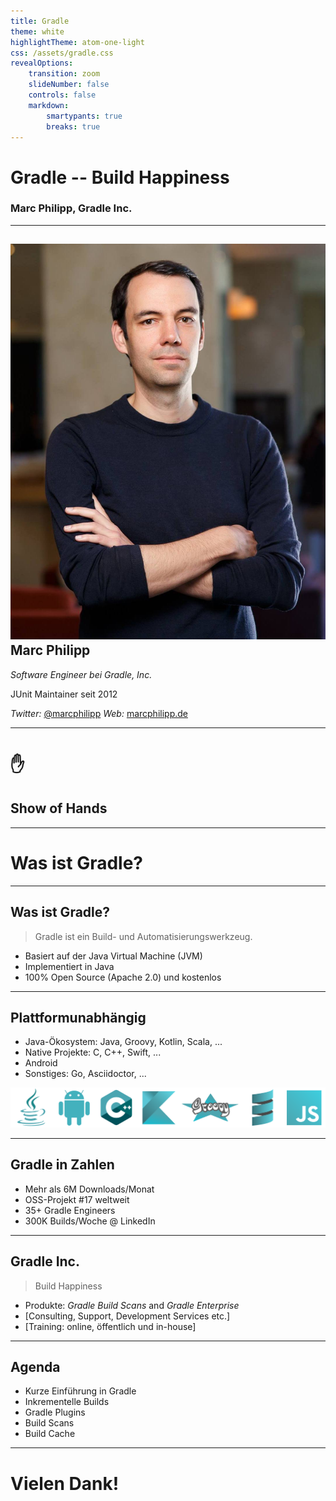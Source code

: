 ```yaml
---
title: Gradle
theme: white
highlightTheme: atom-one-light
css: /assets/gradle.css
revealOptions:
    transition: zoom
    slideNumber: false
    controls: false
    markdown:
        smartypants: true
        breaks: true
---
```


<!-- .slide: data-background="/assets/gradle-title.jpg" data-transition="fade" -->
# Gradle -- Build Happiness
<!-- .element style="font-size:160%; margin-top:450px" -->

### Marc Philipp, Gradle Inc.

----

## ![Marc Philipp](/assets/marc-philipp.jpg) <!-- .element style="width:25%; float:right;" --> Marc Philipp

*Software Engineer bei Gradle, Inc.*

JUnit Maintainer seit 2012

*Twitter:* [@marcphilipp](https://twitter.com/marcphilipp)
*Web:* [marcphilipp.de](https://www.marcphilipp.de)

----

# ✋

## Show of Hands

----
<!-- .slide: data-background-color="#01303a" -->
# Was ist Gradle?

----

## Was ist Gradle?

> Gradle ist ein Build- und Automatisierungswerkzeug.

* Basiert auf der Java Virtual Machine (JVM)
* Implementiert in Java
* 100% Open Source (Apache 2.0) und kostenlos

----

## Plattformunabhängig

* Java-Ökosystem: Java, Groovy, Kotlin, Scala, ...
* Native Projekte: C, C++, Swift, ...
* Android
* Sonstiges: Go, Asciidoctor, ...

![Technologien](technologies.png)
<!-- .element class="plain" -->

----

## Gradle in Zahlen

* Mehr als 6M Downloads/Monat
* OSS-Projekt #17 weltweit
* 35+ Gradle Engineers
* 300K Builds/Woche @ LinkedIn

----

## Gradle Inc.

> Build Happiness

* Produkte: *Gradle Build Scans* and *Gradle Enterprise*
* [Consulting, Support, Development Services etc.]
* [Training: online, öffentlich und in-house]

----

## Agenda

* Kurze Einführung in Gradle
* Inkrementelle Builds
* Gradle Plugins
* Build Scans
* Build Cache

----

<!-- .slide: data-background="/assets/gradle-outro.jpg" -->
# Vielen Dank!
<!-- .element style="margin-top:4.8em" -->
